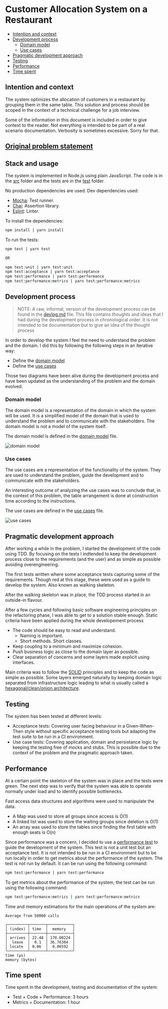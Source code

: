 # Customer Allocation System on a Restaurant

- [Intention and context](#intention-and-context)
- [Development process](#development-process)
  - [Domain model](#domain-model)
  - [Use cases](#use-cases)
- [Pragmatic development approach](#pragmatic-development-approach)
- [Testing](#testing)
- [Performance](#performance)
- [Time spent](#time-spent)

## Intention and context

The system optimizes the allocation of customers in a restaurant by grouping them in the same table.
This solution and process should be scoped in the context of a technical challenge for a job interview.

Some of the information in this document is included in order to give context to the reader. Not everything is intended to be part of a real scenario documentation. Verbosity is sometimes excessive. Sorry for that.

## [Original problem statement](./Instructions.md)

## Stack and usage

The system is implemented in Node.js using plain JavaScript. The code is in the [src](src) folder and the tests are in the [test](test) folder.

No production dependencies are used.
Dev dependencies used:

- [Mocha](https://mochajs.org/): Test runner.
- [Chai](https://www.chaijs.com/): Assertion library.
- [Eslint](https://eslint.org/): Linter.

To install the dependencies:

```bash
npm install | yarn install
```

To run the tests:

```bash
npm test | yarn test

OR

npm test:unit | yarn test:unit
npm test:acceptance | yarn test:acceptance
npm test:performance | yarn test:performance
npm test:performance:metrics | yarn test:performance:metrics
```

## Development process

> NOTE: A raw, informal, version of the development process can be found in the [devlog.md](devlog.md) file. This file contains thoughts and ideas that I had during the development process in chronological order. It is not intended to be documentation but to give an idea of the thought process

In order to develop the system I feel the need to understand the problem and the domain. I did this by following the following steps in an iterative way:

- Define the [domain model](#domain-model)
- Define the [use cases](#use-cases)

Those two diagrams have been alive during the development process and have been updated as the understanding of the problem and the domain evolved.

### Domain model

The domain model is a representation of the domain in which the system will be used. It is a simplified model of the domain that is used to understand the problem and to communicate with the stakeholders. The domain model is not a model of the system itself.

The domain model is defined in the [domain model](docs/output/docs/src/DomainModel/DomainModel.png) file.

![domain model](docs/output/docs/src/DomainModel/DomainModel.png)

### Use cases

The use cases are a representation of the functionality of the system. They are used to understand the problem, guide the development and to communicate with the stakeholders.

An interesting outcome of analyzing the use cases was to conclude that, in the context of this problem, the table arrangement is done at construction time according to the instructions.

The use cases are defined in the [use cases](docs/output/docs/src/DomainModel/DomainModel.png) file.

![use cases](docs/output/docs/src/UseCases/UseCases.png)

## Pragmatic development approach

After working a while in the problem, I started the development of the code using TDD.
By focusing on the tests I indtended to keep the development process close to the requirements (and the user) and as simple as possible avoiding overengineering.

The first tests written where some acceptance tests capturing some of the requirements. Though red at this stage, these were used as a guide to develop the system. Also known as walking skeleton.

After the walking skeleton was in place, the TDD process started in an outside-in flavour.

After a few cycles and following basic software engineering principles on the refactoring phase, I was able to get to a solution stable enough.
Static criteria have been applied during the whole developement process

- The code should be easy to read and understand.
  - Naming is important.
  - Short methods. Short classes.
- Keep coupling to a minimum and maximize cohesion.
- Push business logic as close to the domain layer as possible.
- Clear separation of concerns and some layers made explicit using interfaces.

Main criteria was to follow the [SOLID](https://en.wikipedia.org/wiki/SOLID) principles and to keep the code as simple as possible. Some layers emerged naturally by keeping domain logic separated from infrastructure logic leading to what is usually called a[ hexagonal/clean/onion architecture](https://alistair.cockburn.us/hexagonal-architecture/).

## Testing

The system has been tested at different levels:

- Acceptance tests: Covering user facing behaviour in a Given-When-Then style without specific acceptance testing tools but adapting the test suite to be run in a CI environment.
- Use case tests: Covering application, domain and persistance logic by keeping the testing free of mocks and stubs. This is possible due to the context of the problem and the pragmatic approach taken.

## Performance

At a certain point the skeleton of the system was in place and the tests were green.
The next step was to verify that the system was able to operate normally under load and to identify possible bottlenecks.

Fast access data structures and algorithms were used to manipulate the data.

- A Map was used to store all groups since access is O(1)
- A linked list was used to store the waiting groups since deletion is O(1)
- An array was used to store the tables since finding the first table with enough seats is O(n)

Since performance was a concern, I decided to use a [performance test](test/performance.test.js) to guide the development of the system. This test is not a unit test but an acceptance test. It is not intended to be run in a CI environment but to be run locally in order to get metrics about the performance of the system. The test is not run by default. It can be run using the following command:

```bash
npm test:performance | yarn test:performance
```

To get metrics about the performance of the system, the test can be run using the following command:

```bash
npm test:performance:metrics | yarn test:performance:metrics
```

Time and memory estimations for the main operations of the system are:

```
Average from 50000 calls

┌─────────┬───────┬───────────┐
│ (index) │ time  │  memory   │
├─────────┼───────┼───────────┤
│ arrives │ 22.48 │ 170.00224 │
│  leave  │  0.1  │ 36.76384  │
│ locate  │ 0.06  │  0.00592  │
└─────────┴───────┴───────────┘
time (µs)
memory (bytes)

```

## Time spent

Time spent in the development, testing and documentation of the system:

- Test + Code + Performance: 3 hours
- Metrics + Documentation: 1 hour

